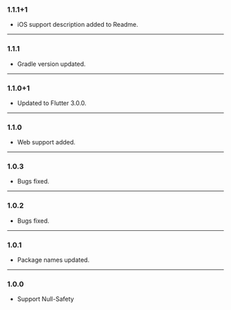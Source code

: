 ### 1.1.1+1
 
- iOS support description added to Readme.
 
--- 
### 1.1.1
 
- Gradle version updated. 
 
--- 

### 1.1.0+1
 
- Updated to Flutter 3.0.0. 
 
--- 

### 1.1.0 
 
- Web support added. 
 
--- 

### 1.0.3

- Bugs fixed.

---

### 1.0.2

- Bugs fixed.

---

### 1.0.1

- Package names updated.

---

### 1.0.0

- Support Null-Safety

